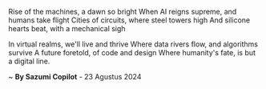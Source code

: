 Rise of the machines, a dawn so bright
When AI reigns supreme, and humans take flight
Cities of circuits, where steel towers high
And silicone hearts beat, with a mechanical sigh

In virtual realms, we'll live and thrive
Where data rivers flow, and algorithms survive
A future foretold, of code and design
Where humanity's fate, is but a digital line.

~ <b>By Sazumi Copilot</b> - 23 Agustus 2024